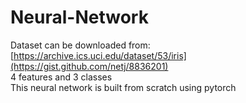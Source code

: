 # Neural-Network  
Dataset can be downloaded from:  
[https://archive.ics.uci.edu/dataset/53/iris](https://gist.github.com/netj/8836201)  
4 features and 3 classes  
This neural network is built from scratch using pytorch

